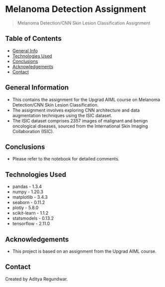 # Melanoma Detection Assignment
> Melanoma Detection/CNN Skin Lesion Classification Assignment

## Table of Contents
* [General Info](#general-information)
* [Technologies Used](#technologies-used)
* [Conclusions](#conclusions)
* [Acknowledgements](#acknowledgements)
* [Contact](#contact)

## General Information
- This contains the assignment for the Upgrad AIML course on Melanoma Detection/CNN Skin Lesion Classification.
- The assignment involves exploring CNN architecture and data augmentation techniques using the ISIC dataset.
- The ISIC dataset comprises 2357 images of malignant and benign oncological diseases, sourced from the International Skin Imaging Collaboration (ISIC).

## Conclusions
- Please refer to the notebook for detailed comments.

## Technologies Used
- pandas - 1.3.4
- numpy - 1.20.3
- matplotlib - 3.4.3
- seaborn - 0.11.2
- plotly - 5.8.0
- scikit-learn - 1.1.2
- statsmodels - 0.13.2
- tensorflow - 2.11.0

## Acknowledgements
- This project is based on an assignment from the Upgrad AIML course.

## Contact
Created by Aditya Regundwar.


